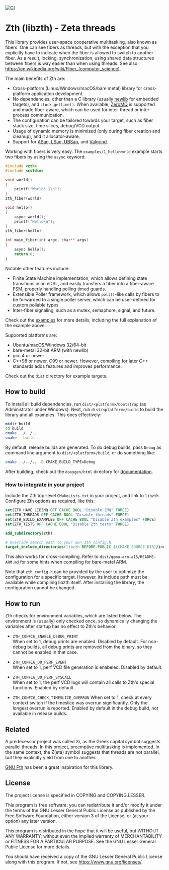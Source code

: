 ﻿[![CI](https://github.com/jhrutgers/zth/workflows/CI/badge.svg)](https://github.com/jhrutgers/zth/actions?query=workflow%3ACI)

# Zth (libzth) - Zeta threads

This library provides user-space cooperative multitasking, also known as
fibers. One can see fibers as threads, but with the exception that you
explicitly have to indicate when the fiber is allowed to switch to another
fiber. As a result, locking, synchronization, using shared data structures
between fibers is way easier than when using threads. See also
<https://en.wikipedia.org/wiki/Fiber_(computer_science)>.

The main benefits of Zth are:

- Cross-platform (Linux/Windows/macOS/bare metal) library for cross-platform
  application development.
- No dependencies, other than a C library (usually
  [newlib](https://sourceware.org/newlib/) for embedded targets), and
  `clock_gettime()`.  When available, [ZeroMQ](https://zeromq.org/) is
  supported and made fiber-aware, which can be used for inter-thread or
  inter-process communication.
- The configuration can be tailored towards your target, such as fiber stack
  size, time slices, debug/VCD output.
- Usage of dynamic memory is minimized (only during fiber creation and
  cleanup), and it allocator-aware.
- Support for [ASan, LSan, UBSan](https://github.com/google/sanitizers), and
  [Valgrind](https://valgrind.org/).

Working with fibers is very easy. The `examples/1_helloworld` example starts
two fibers by using the `async` keyword:

```cpp
#include <zth>
#include <cstdio>

void world()
{
	printf("World!!1\n");
}
zth_fiber(world)

void hello()
{
	async world();
	printf("Hello\n");
}
zth_fiber(hello)

int main_fiber(int argc, char** argv)
{
	async hello();
	return 0;
}
```

Notable other features include:

- Finite State Machine implementation, which allows defining state transitions
  in an eDSL, and easily transfers a fiber into a fiber-aware FSM, properly
  handling polling timed guards.
- Extensible Poller framework, which allows `poll()`-like calls by fibers to be
  forwarded to a single poller server, which can be user-defined for custom
  pollable types.
- Inter-fiber signaling, such as a mutex, semaphore, signal, and future.

Check out the [examples](https://jhrutgers.github.io/zth/examples.html) for
more details, including the full explanation of the example above.

Supported platforms are:

- Ubuntu/macOS/Windows 32/64-bit
- bare-metal 32-bit ARM (with newlib)
- gcc 4 or newer
- C++98 or newer, C99 or newer. However, compiling for later C++ standards adds
  features and improves performance.

Check out the `dist` directory for example targets.

## How to build

To install all build dependencies, run `dist/<platform>/bootstrap` (as
Administrator under Windows).  Next, run `dist/<platform>/build` to build the
library and all examples. This does effectively:

```bash
mkdir build
cd build
cmake ../../..
cmake --build .
```

By default, release builds are generated. To do debug builds, pass `Debug` as
command line argument to `dist/<platform>/build`, or do something like:

```bash
cmake ../../.. -D CMAKE_BUILD_TYPE=Debug
```

After building, check out the `doxygen/html` directory for
[documentation](https://jhrutgers.github.io/zth).

### How to integrate in your project

Include the Zth top-level `CMakeLists.txt` in your project, and link to
`libzth`.  Configure Zth options as required, like this:

```cmake
set(ZTH_HAVE_LIBZMQ OFF CACHE BOOL "Disable ZMQ" FORCE)
set(ZTH_THREADS OFF CACHE BOOL "Disable threads" FORCE)
set(ZTH_BUILD_EXAMPLES OFF CACHE BOOL "Disable Zth examples" FORCE)
set(ZTH_TESTS OFF CACHE BOOL "Disable Zth tests" FORCE)

add_subdirectory(zth)

# Override search path to your own zth_config.h.
target_include_directories(libzth BEFORE PUBLIC ${CMAKE_SOURCE_DIR}/include)
```

This also works for cross-compiling.  Refer to
`dist/qemu-arm-a15/README-ARM.md` for some hints when compiling for bare-metal
ARM.

Note that `zth_config.h` can be provided by the user to optimize the
configuration for a specific target. However, its include path must be
available while compiling libzth itself.  After installing the library, the
configuration cannot be changed.

## How to run

Zth checks for environment variables, which are listed below.  The environment
is (usually) only checked once, so dynamically changing the variables after
startup has no effect to Zth's behavior.

* `ZTH_CONFIG_ENABLE_DEBUG_PRINT`  
	When set to 1, debug prints are enabled. Disabled by default. For
	non-debug builds, all debug prints are removed from the binary, so they
	cannot be enabled in that case.

* `ZTH_CONFIG_DO_PERF_EVENT`  
	When set to 1, perf VCD file generation is enabeled.  Disabled by default.

* `ZTH_CONFIG_DO_PERF_SYSCALL`  
	When set to 1, the perf VCD logs will contain all calls to Zth's special
	functions.  Enabled by default.

* `ZTH_CONFIG_CHECK_TIMESLICE_OVERRUN`
	When set to 1, check at every context switch if the timeslice was overrun
	significantly.  Only the longest overrun is reported.  Enabled by default
	in the debug build, not available in release builds.

## Related

A predecessor project was called Xi, as the Greek capital symbol suggests
parallel threads.  In this project, preemptive multitasking is implemented. In
the same context, the Z(eta) symbol suggests that threads are not parallel, but
they explicitly yield from one to another.

[GNU Pth](https://www.gnu.org/software/pth/) has been a great inspiration for
this library.

## License

The project license is specified in COPYING and COPYING.LESSER.

This program is free software: you can redistribute it and/or modify
it under the terms of the GNU Lesser General Public License as published by
the Free Software Foundation, either version 3 of the License, or
(at your option) any later version.

This program is distributed in the hope that it will be useful,
but WITHOUT ANY WARRANTY; without even the implied warranty of
MERCHANTABILITY or FITNESS FOR A PARTICULAR PURPOSE.  See the
GNU Lesser General Public License for more details.

You should have received a copy of the GNU Lesser General Public License
along with this program.  If not, see <https://www.gnu.org/licenses/>.
